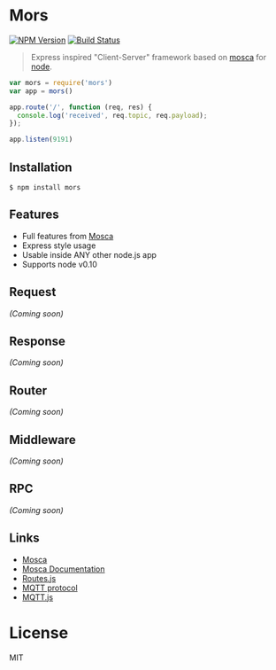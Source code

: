 Mors
====
  [![NPM Version](https://img.shields.io/npm/v/mors.svg?style=flat)](https://www.npmjs.org/package/mors)
  [![Build Status](http://img.shields.io/travis/taoyuan/mors.svg?style=flat)](https://travis-ci.org/taoyuan/mors)

> Express inspired "Client-Server" framework based on [mosca](https://github.com/mcollina/mosca) for [node](nodejs.org).

```js
var mors = require('mors')
var app = mors()

app.route('/', function (req, res) {
  console.log('received', req.topic, req.payload);
});

app.listen(9191)
```

## Installation
```shell
$ npm install mors
```

## Features

* Full features from [Mosca](https://github.com/mcollina/mosca)
* Express style usage
* Usable inside ANY other node.js app
* Supports node v0.10

## Request
_(Coming soon)_

## Response
_(Coming soon)_

## Router
_(Coming soon)_

## Middleware
_(Coming soon)_

## RPC
_(Coming soon)_

## Links

* [Mosca](http://github.com/mcollina/mosca)
* [Mosca Documentation](http://mcollina.github.io/mosca/docs)
* [Routes.js](http://github.com/aaronblohowiak/routes.js)
* [MQTT protocol](http://mqtt.org)
* [MQTT.js](http://github.com/adamvr/MQTT.js)

# License

MIT